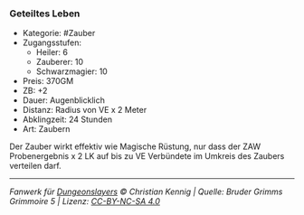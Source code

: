 ### Geteiltes Leben

- Kategorie: #Zauber
- Zugangsstufen:
  - Heiler: 6
  - Zauberer: 10
  - Schwarzmagier: 10
- Preis: 370GM
- ZB: +2
- Dauer: Augenblicklich
- Distanz: Radius von VE x 2 Meter
- Abklingzeit: 24 Stunden
- Art: Zaubern

Der Zauber wirkt effektiv wie Magische Rüstung, nur dass der ZAW Probenergebnis x 2 LK auf bis zu VE Verbündete im Umkreis des Zaubers verteilen darf.

---

_Fanwerk für [Dungeonslayers](https://www.dungeonslayers.net/) © Christian Kennig | Quelle: Bruder Grimms Grimmoire 5 | Lizenz: [CC-BY-NC-SA 4.0](https://creativecommons.org/licenses/by-nc-sa/4.0/deed.de)_

